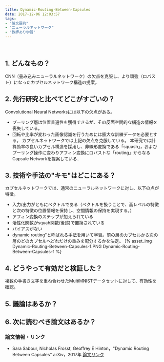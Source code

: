 ```yaml
---
title: Dynamic-Routing-Between-Capsules
date: 2017-12-06 12:03:57
tags:
- "論文要約"
- "ニューラルネットワーク"
- "教師あり学習"
---
```


　　
## 1. どんなもの？
CNN（畳み込みニューラルネットワーク）の欠点を克服し、より頑強（ロバスト）になったカプセルネットワーク構造の提案。

## 2. 先行研究と比べてどこがすごいの？
Convolutional Neural Networksには以下の欠点がある。
- プーリング層は位置普遍性を獲得できるが、その反面空間的な構造の情報を喪失している。
- 回転や比率が変わった画像認識を行うためには膨大な訓練データを必要とする。
カプセルネットワークでは上記の欠点を克服している。
本研究では計算効率の良いカプセル構造を採用し、非線形変換である「squash」，およびプーリング操作に変わりアフィン変換にロバストな「routing」からなるCapsule Networkを提案している．

## 3. 技術や手法の"キモ"はどこにある？
カプセルネットワークでは、通常のニューラルネットワークに対し、以下の点が特徴。
- 入力/出力がともにベクトルである（ベクトルを扱うことで、高レベルの特徴と次の特徴の位置情報を保持し、空間情報の保持を実現する。）
- アフィン変換のステップが加えられている
- 活性化関数がsquah関数(後述)で置換されている
- バイアスがない
- dynamic routing"と呼ばれる手法を用いて学習。前の層のカプセルから次の層のどのカプセルへどれだけの重みを配分するかを決定。
{% asset_img Dynamic-Routing-Between-Capsules-1.PNG Dynamic-Routing-Between-Capsules-1 %}

## 4. どうやって有効だと検証した？
複数の手書き文字を重ね合わせたMultiMNISTデータセットに対して、有効性を確認。

## 5. 議論はあるか？

## 6. 次に読むべき論文はあるか？

### 論文情報・リンク
* Sara Sabour, Nicholas Frosst, Geoffrey E Hinton，"Dynamic Routing Between Capsules" arXiv，2017年 [論文リンク](https://arxiv.org/abs/1710.09829)
